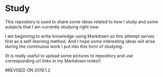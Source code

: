 # Study

This repository is used to share some ideas related to how I study and some subjects that I am currently studying right now.  

I am beginning to write knowledge using Markdown so this attempt serves first as a self-learning method. And I hope some interesting ideas will arise during the continuous work I put into this form of studying. 

(It is really useful to upload some pictures to repository and use corresponding url links in my Markdown notes!)

 #REVISED ON 2019.1.2

